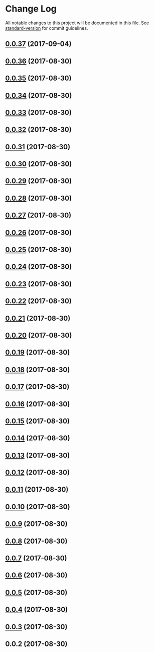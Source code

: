 # Change Log

All notable changes to this project will be documented in this file. See [standard-version](https://github.com/conventional-changelog/standard-version) for commit guidelines.

<a name="0.0.37"></a>
## [0.0.37](https://github.com/d-weeteling/dbg-buck-trap/compare/v0.0.36...v0.0.37) (2017-09-04)



<a name="0.0.36"></a>
## [0.0.36](https://github.com/d-weeteling/dbg-buck-trap/compare/v0.0.35...v0.0.36) (2017-08-30)



<a name="0.0.35"></a>
## [0.0.35](https://github.com/d-weeteling/dbg-buck-trap/compare/v0.0.34...v0.0.35) (2017-08-30)



<a name="0.0.34"></a>
## [0.0.34](https://github.com/d-weeteling/dbg-buck-trap/compare/v0.0.33...v0.0.34) (2017-08-30)



<a name="0.0.33"></a>
## [0.0.33](https://github.com/d-weeteling/dbg-buck-trap/compare/v0.0.32...v0.0.33) (2017-08-30)



<a name="0.0.32"></a>
## [0.0.32](https://github.com/d-weeteling/dbg-buck-trap/compare/v0.0.31...v0.0.32) (2017-08-30)



<a name="0.0.31"></a>
## [0.0.31](https://github.com/d-weeteling/dbg-buck-trap/compare/v0.0.30...v0.0.31) (2017-08-30)



<a name="0.0.30"></a>
## [0.0.30](https://github.com/d-weeteling/dbg-buck-trap/compare/v0.0.29...v0.0.30) (2017-08-30)



<a name="0.0.29"></a>
## [0.0.29](https://github.com/d-weeteling/dbg-buck-trap/compare/v0.0.28...v0.0.29) (2017-08-30)



<a name="0.0.28"></a>
## [0.0.28](https://github.com/d-weeteling/dbg-buck-trap/compare/v0.0.27...v0.0.28) (2017-08-30)



<a name="0.0.27"></a>
## [0.0.27](https://github.com/d-weeteling/dbg-buck-trap/compare/v0.0.26...v0.0.27) (2017-08-30)



<a name="0.0.26"></a>
## [0.0.26](https://github.com/d-weeteling/dbg-buck-trap/compare/v0.0.25...v0.0.26) (2017-08-30)



<a name="0.0.25"></a>
## [0.0.25](https://github.com/d-weeteling/dbg-buck-trap/compare/v0.0.24...v0.0.25) (2017-08-30)



<a name="0.0.24"></a>
## [0.0.24](https://github.com/d-weeteling/dbg-buck-trap/compare/v0.0.23...v0.0.24) (2017-08-30)



<a name="0.0.23"></a>
## [0.0.23](https://github.com/d-weeteling/dbg-buck-trap/compare/v0.0.22...v0.0.23) (2017-08-30)



<a name="0.0.22"></a>
## [0.0.22](https://github.com/d-weeteling/dbg-buck-trap/compare/v0.0.21...v0.0.22) (2017-08-30)



<a name="0.0.21"></a>
## [0.0.21](https://github.com/d-weeteling/dbg-buck-trap/compare/v0.0.20...v0.0.21) (2017-08-30)



<a name="0.0.20"></a>
## [0.0.20](https://github.com/d-weeteling/dbg-buck-trap/compare/v0.0.19...v0.0.20) (2017-08-30)



<a name="0.0.19"></a>
## [0.0.19](https://github.com/d-weeteling/dbg-buck-trap/compare/v0.0.18...v0.0.19) (2017-08-30)



<a name="0.0.18"></a>
## [0.0.18](https://github.com/d-weeteling/dbg-buck-trap/compare/v0.0.17...v0.0.18) (2017-08-30)



<a name="0.0.17"></a>
## [0.0.17](https://github.com/d-weeteling/dbg-buck-trap/compare/v0.0.16...v0.0.17) (2017-08-30)



<a name="0.0.16"></a>
## [0.0.16](https://github.com/d-weeteling/dbg-buck-trap/compare/v0.0.15...v0.0.16) (2017-08-30)



<a name="0.0.15"></a>
## [0.0.15](https://github.com/d-weeteling/dbg-buck-trap/compare/v0.0.14...v0.0.15) (2017-08-30)



<a name="0.0.14"></a>
## [0.0.14](https://github.com/d-weeteling/dbg-buck-trap/compare/v0.0.13...v0.0.14) (2017-08-30)



<a name="0.0.13"></a>
## [0.0.13](https://github.com/d-weeteling/dbg-buck-trap/compare/v0.0.12...v0.0.13) (2017-08-30)



<a name="0.0.12"></a>
## [0.0.12](https://github.com/d-weeteling/dbg-buck-trap/compare/v0.0.11...v0.0.12) (2017-08-30)



<a name="0.0.11"></a>
## [0.0.11](https://github.com/d-weeteling/dbg-buck-trap/compare/v0.0.10...v0.0.11) (2017-08-30)



<a name="0.0.10"></a>
## [0.0.10](https://github.com/d-weeteling/dbg-buck-trap/compare/v0.0.9...v0.0.10) (2017-08-30)



<a name="0.0.9"></a>
## [0.0.9](https://github.com/d-weeteling/dbg-buck-trap/compare/v0.0.8...v0.0.9) (2017-08-30)



<a name="0.0.8"></a>
## [0.0.8](https://github.com/d-weeteling/dbg-buck-trap/compare/v0.0.7...v0.0.8) (2017-08-30)



<a name="0.0.7"></a>
## [0.0.7](https://github.com/d-weeteling/dbg-buck-trap/compare/v0.0.6...v0.0.7) (2017-08-30)



<a name="0.0.6"></a>
## [0.0.6](https://github.com/d-weeteling/dbg-buck-trap/compare/v0.0.5...v0.0.6) (2017-08-30)



<a name="0.0.5"></a>
## [0.0.5](https://github.com/d-weeteling/dbg-buck-trap/compare/v0.0.4...v0.0.5) (2017-08-30)



<a name="0.0.4"></a>
## [0.0.4](https://github.com/d-weeteling/dbg-buck-trap/compare/v0.0.3...v0.0.4) (2017-08-30)



<a name="0.0.3"></a>
## [0.0.3](https://github.com/d-weeteling/dbg-buck-trap/compare/v0.0.2...v0.0.3) (2017-08-30)



<a name="0.0.2"></a>
## 0.0.2 (2017-08-30)
